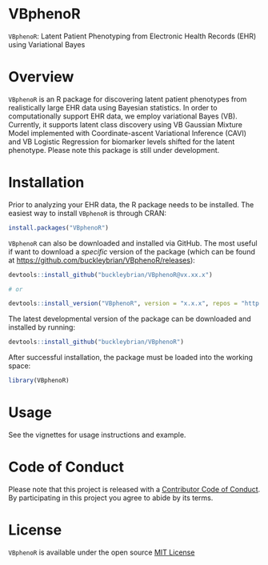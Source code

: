 # VBphenoR
`VBphenoR`: Latent Patient Phenotyping from Electronic Health Records (EHR) using Variational Bayes

# Overview

`VBphenoR` is an R package for discovering latent patient phenotypes from realistically large EHR data using Bayesian statistics. 
In order to computationally support EHR data, we employ variational Bayes (VB). Currently, it supports latent class discovery
using VB Gaussian Mixture Model implemented with Coordinate-ascent Variational Inference (CAVI) and VB Logistic Regression for
biomarker levels shifted for the latent phenotype. Please note this package is still under development.

# Installation

Prior to analyzing your EHR data, the R package needs to be installed. The
easiest way to install `VBphenoR` is through CRAN:

``` r
install.packages("VBphenoR")
```

`VBphenoR` can also be downloaded and installed via GitHub. The most
useful if want to download a *specific* version of the package (which
can be found at <https://github.com/buckleybrian/VBphenoR/releases>):

``` r
devtools::install_github("buckleybrian/VBphenoR@vx.xx.x")

# or 

devtools::install_version("VBphenoR", version = "x.x.x", repos = "http://cran.us.r-project.org")
```

The latest developmental version of the package can be downloaded and
installed by running:

``` r
devtools::install_github("buckleybrian/VBphenoR")
```

After successful installation, the package must be loaded into the
working space:

``` r
library(VBphenoR)
```

# Usage

See the vignettes for usage instructions and example.


# Code of Conduct

Please note that this project is released with a [Contributor Code of
Conduct](https://github.com/buckleybrian/VBphenoR/blob/main/CODE_OF_CONDUCT.md).
By participating in this project you agree to abide by its terms.


# License

`VBphenoR` is available under the open source [MIT License](https://www.r-project.org/Licenses/MIT)

